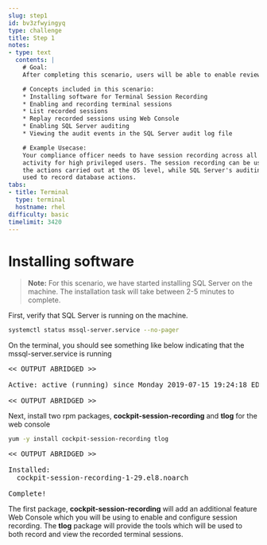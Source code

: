 ```yaml
---
slug: step1
id: bv3zfwyingyq
type: challenge
title: Step 1
notes:
- type: text
  contents: |
    # Goal:
    After completing this scenario, users will be able to enable review recorded sessions in Red Hat Enterprise Linux, and track activity inside SQL Server using SQL Server's auditing feature.

    # Concepts included in this scenario:
    * Installing software for Terminal Session Recording
    * Enabling and recording terminal sessions
    * List recorded sessions
    * Replay recorded sessions using Web Console
    * Enabling SQL Server auditing
    * Viewing the audit events in the SQL Server audit log file

    # Example Usecase:
    Your compliance officer needs to have session recording across all OS and database
    activity for high privileged users. The session recording can be used to review all
    the actions carried out at the OS level, while SQL Server's auditing feature can be
    used to record database actions.
tabs:
- title: Terminal
  type: terminal
  hostname: rhel
difficulty: basic
timelimit: 3420
---
```

# Installing software

>**Note:** For this scenario, we have started installing SQL Server on the machine. The installation task will take between 2-5 minutes to complete.

First, verify that SQL Server is running on the machine.

```bash
systemctl status mssql-server.service --no-pager
```

On the terminal, you should see something like below indicating that the mssql-server.service is running

<pre class="file">
<< OUTPUT ABRIDGED >>

Active: active (running) since Monday 2019-07-15 19:24:18 EDT; 3h 59min left

<< OUTPUT ABRIDGED >>
</pre>

Next, install two rpm packages, __cockpit-session-recording__ and __tlog__ for the web console

```bash
yum -y install cockpit-session-recording tlog
```

<pre class="file">
<< OUTPUT ABRIDGED >>

Installed:
  cockpit-session-recording-1-29.el8.noarch                      tlog-5-1.el8.x86_64

Complete!
</pre>

The first package, __cockpit-session-recording__ will add an additional feature
Web Console which you will be using to enable and configure session recording.
The __tlog__ package will provide the tools which will be used to both record
and view the recorded terminal sessions.
